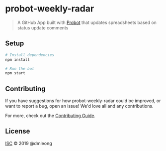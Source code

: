 # probot-weekly-radar

> A GitHub App built with [Probot](https://github.com/probot/probot) that updates spreadsheets based on status update comments

## Setup

```sh
# Install dependencies
npm install

# Run the bot
npm start
```

## Contributing

If you have suggestions for how probot-weekly-radar could be improved, or want to report a bug, open an issue! We'd love all and any contributions.

For more, check out the [Contributing Guide](CONTRIBUTING.md).

## License

[ISC](LICENSE) © 2019 @dmleong
